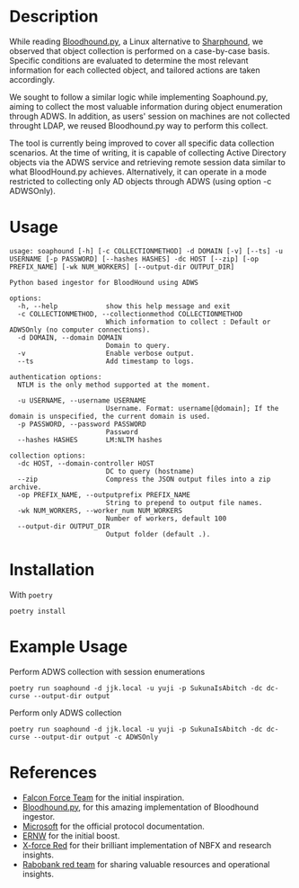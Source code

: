 # Description
While reading [Bloodhound.py](https://github.com/dirkjanm/BloodHound.py), a Linux alternative to [Sharphound](https://github.com/SpecterOps/SharpHound), we observed that object collection is performed on a case-by-case basis. Specific conditions are evaluated to determine the most relevant information for each collected object, and tailored actions are taken accordingly.

We sought to follow a similar logic while implementing Soaphound.py, aiming to collect the most valuable information during object enumeration through ADWS. In addition, as users' session on machines are not collected throught LDAP, we reused Bloodhound.py way to perform this collect. 

The tool is currently being improved to cover all specific data collection scenarios. At the time of writing, it is capable of collecting Active Directory objects via the ADWS service and retrieving remote session data similar to what BloodHound.py achieves. Alternatively, it can operate in a mode restricted to collecting only AD objects through ADWS (using option -c ADWSOnly). 

# Usage
```
usage: soaphound [-h] [-c COLLECTIONMETHOD] -d DOMAIN [-v] [--ts] -u USERNAME [-p PASSWORD] [--hashes HASHES] -dc HOST [--zip] [-op PREFIX_NAME] [-wk NUM_WORKERS] [--output-dir OUTPUT_DIR]

Python based ingestor for BloodHound using ADWS

options:
  -h, --help            show this help message and exit
  -c COLLECTIONMETHOD, --collectionmethod COLLECTIONMETHOD
                        Which information to collect : Default or ADWSOnly (no computer connections).
  -d DOMAIN, --domain DOMAIN
                        Domain to query.
  -v                    Enable verbose output.
  --ts                  Add timestamp to logs.

authentication options:
  NTLM is the only method supported at the moment.

  -u USERNAME, --username USERNAME
                        Username. Format: username[@domain]; If the domain is unspecified, the current domain is used.
  -p PASSWORD, --password PASSWORD
                        Password
  --hashes HASHES       LM:NLTM hashes

collection options:
  -dc HOST, --domain-controller HOST
                        DC to query (hostname)
  --zip                 Compress the JSON output files into a zip archive.
  -op PREFIX_NAME, --outputprefix PREFIX_NAME
                        String to prepend to output file names.
  -wk NUM_WORKERS, --worker_num NUM_WORKERS
                        Number of workers, default 100
  --output-dir OUTPUT_DIR
                        Output folder (default .).
```

# Installation
With `poetry`

```
poetry install
```

# Example Usage

Perform ADWS collection with session enumerations 

```
poetry run soaphound -d jjk.local -u yuji -p SukunaIsAbitch -dc dc-curse --output-dir output
```

Perform only ADWS collection

```
poetry run soaphound -d jjk.local -u yuji -p SukunaIsAbitch -dc dc-curse --output-dir output -c ADWSOnly
```

# References

- [Falcon Force Team](https://falconforce.nl/soaphound-tool-to-collect-active-directory-data-via-adws/) for the initial inspiration.
- [Bloodhound.py](https://github.com/dirkjanm/BloodHound.py), for this amazing implementation of Bloodhound ingestor.
- [Microsoft](https://learn.microsoft.com/en-us/openspecs/windows_psrotocols/ms-addm/59205cf6-aa8e-4f7e-be57-8b63640bf9a4) for the official protocol documentation.
- [ERNW](https://insinuator.net/2016/08/pentesting-webservices-with-net-tcp-binding/) for the initial boost.
- [X-force Red](https://www.ibm.com/think/x-force/stealthy-enumeration-of-active-directory-environments-through-adws) for their brilliant implementation of NBFX and research insights.
- [Rabobank red team](https://rabobank.jobs/en/techblog/adws-an-unconventional-path-into-active-directory-luc-kolen/) for sharing valuable resources and operational insights.
